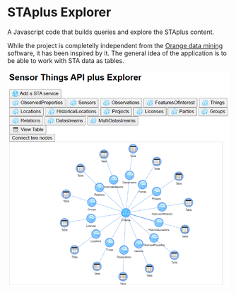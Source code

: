 # STAplus Explorer
A Javascript code that builds queries and explore the STAplus content. 

While the project is completelly independent from the [Orange data mining](https://orangedatamining.com/) software, it has been inspired by it. The general idea of the application is to be able to work with STA data as tables.

 ![STA Plus Explorer](STAplusExplorer.png)
